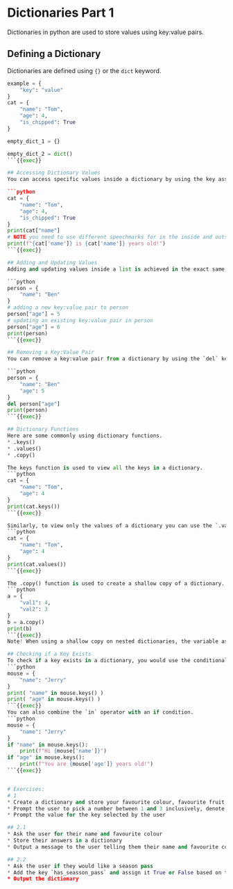 # Dictionaries Part 1
Dictionaries in python are used to store values using key:value pairs.

## Defining a Dictionary
Dictionaries are defined using `{}` or the `dict` keyword.
```python
example = {
    "key": "value"
}
cat = {
    "name": "Tom",
    "age": 4,
    "is_chipped": True
}

empty_dict_1 = {}

empty_dict_2 = dict()
```{{exec}}

## Accessing Dictionary Values
You can access specific values inside a dictionary by using the key associated to the value you are looking for. To aaccess the value associated tro a key you would type the key inside of `[]` after the dictionary variable's name.

```python
cat = {
    "name": "Tom",
    "age": 4,
    "is_chipped": True
}
print(cat["name"]
# NOTE you need to use different speechmarks for in the inside and outside of a string
print(f"{cat['name']} is {cat['name']} years old!")
```{{exec}}

## Adding and Updating Values
Adding and updating values inside a list is achieved in the exact same way. However, if you define a key that is not already present in the dictionary, it will be added. If the key is already defined then the value is changed.

```python
person = {
    "name": "Ben"
}
# adding a new key:value pair to person
person["age"] = 5
# updating an existing key:value pair in person
person["age"] = 6
print(person)
```{{exec}}

## Removing a Key:Value Pair
You can remove a key:value pair from a dictionary by using the `del` keyword.

```python
person = {
    "name": "Ben"
    "age": 5
}
del person["age"]
print(person)
```{{exec}}

## Dictionary Functions
Here are some commonly using dictionary functions.
* .keys()
* .values()
* .copy()

The keys function is used to view all the keys in a dictionary. 
```python
cat = {
    "name": "Tom",
    "age": 4
}
print(cat.keys())
```{{exec}}

Similarly, to view only the values of a dictionary you can use the `.values()`.
```python
cat = {
    "name": "Tom",
    "age": 4
}
print(cat.values())
```{{exec}}

The .copy() function is used to create a shallow copy of a dictionary.
```python
a = {
    "val1": 4,
    "val2": 3
}
b = a.copy()
print(b)
```{{exec}}
Note! When using a shallow copy on nested dictionaries, the variable assigned to that copy does not actual hold a copy of the original dictioanry but instead a reference to it. This means if changes are made to the variable holding the copy, the same changes will apply to the original. To counter this problem you should use the deepcopy function that can be imported from the copy library. 

## Checking if a Key Exists
To check if a key exists in a dictionary, you would use the conditional operator `in`.
```python
mouse = {
    "name": "Jerry"
}
print( "name" in mouse.keys() )
print( "age" in mouse.keys() )
```{{exec}}
You can also combine the `in` operator with an if condition.
```python
mouse = {
    "name": "Jerry"
}
if "name" in mouse.keys():
    print(f"Hi {mouse['name']}")
if "age" in mouse.keys():
    print(f"You are {mouse['age']} years old!")
```{{exec}}


# Exercises:
# 1
* Create a dictionary and store your favourite colour, favourite fruit and your name
* Prompt the user to pick a number between 1 and 3 inclusively, denote that the numbers will represent a different option e.g. 1) Name, 2) Favourite Colour, 3) Favourite Fruit
* Prompt the value for the key selected by the user

## 2.1
* Ask the user for their name and favourite colour
* Store their answers in a dictionary
* Output a message to the user telling them their name and favourite colour

## 2.2
* Ask the user if they would like a season pass
* Add the key `has_seasson_pass` and assign it True or False based on the user's response.
* Output the dictionary


